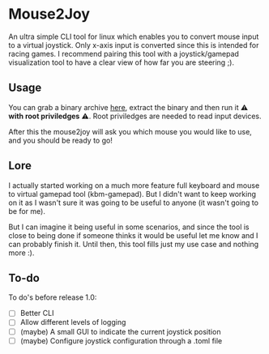 # Mouse2Joy
An ultra simple CLI tool for linux which enables you to convert mouse input to a virtual joystick. Only x-axis input is converted since this is intended for racing games. I recommend pairing this tool with a joystick/gamepad visualization tool to have a clear view of how far you are steering ;).

## Usage
You can grab a binary archive [here](https://github.com/clemjvdm/mouse2joy/tags), extract the binary and then run it ⚠️ **with root priviledges** ⚠️. Root priviledges are needed to read input devices.

After this the mouse2joy will ask you which mouse you would like to use, and you should be ready to go!

## Lore
I actually started working on a much more feature full keyboard and mouse to virtual gamepad tool (kbm-gamepad). But I didn't want to keep working on it as I wasn't sure it was going to be useful to anyone (it wasn't going to be for me).

But I can imagine it being useful in some scenarios, and since the tool is close to being done if someone thinks it would be useful let me know and I can probably finish it. Until then, this tool fills just my use case and nothing more :).

## To-do
To do's before release 1.0:
- [ ] Better CLI
- [ ] Allow different levels of logging
- [ ] (maybe) A small GUI to indicate the current joystick position
- [ ] (maybe) Configure joystick configuration through a .toml file
